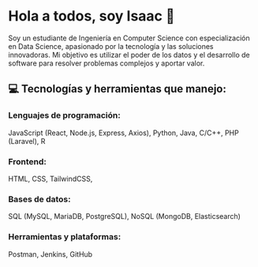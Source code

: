 # Hola a todos, soy Isaac 👋

Soy un estudiante de Ingeniería en Computer Science con especialización en Data Science, apasionado por la tecnología y las soluciones innovadoras. Mi objetivo es utilizar el poder de los datos y el desarrollo de software para resolver problemas complejos y aportar valor.

## 💻 Tecnologías y herramientas que manejo:

### Lenguajes de programación:

JavaScript (React, Node.js, Express, Axios),
Python,
Java,
C/C++,
PHP (Laravel), 
R

### Frontend:

HTML, CSS,
TailwindCSS,

### Bases de datos:

SQL (MySQL, MariaDB, PostgreSQL),
NoSQL (MongoDB, Elasticsearch)

### Herramientas y plataformas:

Postman,
Jenkins,
GitHub


